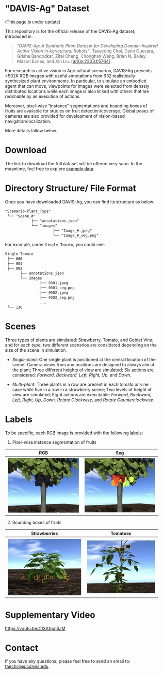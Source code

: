 # "DAVIS-Ag" Dataset

(This page is under update)

This repository is for the official release of the DAVIS-Ag dataset, introduced in: 

> *"DAVIS-Ag: A Synthetic Plant Dataset for Developing Domain-Inspired Active Vision in Agricultural Robots"*. Taeyeong Choi, Dario Guevara, Grisha Bandodkar, Zifei Cheng, Chonghan Wang, Brian N. Bailey, Mason Earles, and Xin Liu. [\[arXiv:2303.05764\]](https://arxiv.org/pdf/2303.05764.pdf). 

For research in active vision in Agricultural scenarios, DAVIS-Ag presents >502K RGB images with useful annotations from  632 realistically synthesized plant environments. In particular, to simulate an embodied agent that can move, viewpoints for images were selected from densely distributed locations while each image is also linked with others that are *reachable* by an execution of actions. 

Moreover, pixel-wise "instance" segmentations and bounding boxes of fruits are available for studies on fruit detection/coverage. Global poses of cameras are also provided for development of vision-based navigation/localization. 

More details follow below. 

# Download

The link to download the full dataset will be offered very soon. In the meantime, feel free to explore <a href="https://ucdavis365-my.sharepoint.com/:f:/g/personal/taechoi_ucdavis_edu/Eoc5VOEXhqhHsP3jU9PzqS4BQQZ9hIs5zJmRuVhJwLTEsw?e=lMNmP0" target="_blank">example data</a>.

<!-- # Generation Framework  -->

# Directory Structure/ File Format

Once you have downloaded DAVIS-Ag, you can find its structure as below: 
```
"Scenario-Plant_Type"
 └── "Scene_#" 
            ├── "annotations.json"  
            └── "images" 
                      ├── "Image_#.jpeg"
                      └── "Image_#_seg.png"
```

For example, under `Single-Tomato`, you could see: 

```
Single-Tomato
 ├── 000 
 ├── 001 
 ├── 002 
       ├── annotations.json 
       └── images 
                ├── 0001.jpeg
                ├── 0001_seg.png
                ├── 0002.jpeg
                ├── 0002_seg.png
                ...
 └── 136  
```

<!-- 
RGB, 
json
pixel-wise seg -->



# Scenes  

Three types of plants are simulated: Strawberry, Tomato, and Goblet Vine, and for each type, two different scenarios are considered depending on the size of the scene in simulation. 

- *Single-plant*: One single plant is positioned at the central location of the scene; Camera views from any positions are designed to always aim at the plant; Three different heights of view are simulated; Six actions are considered: *Forward, Backward, Left, Right, Up*, and *Down*.

- *Multi-plant*: Three plants in a row are present in each tomato or vine case while five in a row in a strawberry scene; Two levels of height of view are simulated; Eight actions are executable: *Forward, Backward, Left, Right, Up, Down, Rotate Clockwise,* and *Rotate Counterclockwise*.




# Labels


To be specific, each RGB image is provided with the following labels: 

1. Pixel-wise instance segmentation of fruits
 
 | RGB  | Seg  |
|:-:|:-:|
|![rgb_vine](figures/single_vine_rgb.png)| ![seg_vine](figures/single_vine_seg.png)|

2. Bounding boxes of fruits 

| Strawberries  | Tomatoes  |
|:-:|:-:|
|![rgb_vine](figures/single_strawberry_bb.png)| ![seg_vine](figures/single_tomato_bb.png)|

# Supplementary Video

https://youtu.be/CIXA1qgl6JM 

# Contact

If you have any questions, please feel free to send an email to: taechoi@ucdavis.edu.
